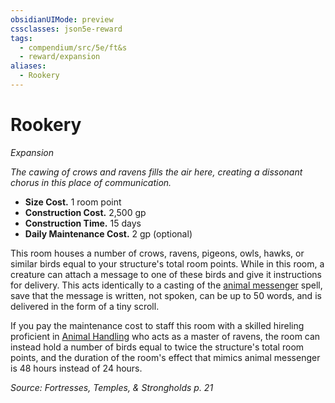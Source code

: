 ```yaml
---
obsidianUIMode: preview
cssclasses: json5e-reward
tags:
  - compendium/src/5e/ft&s
  - reward/expansion
aliases:
  - Rookery
---
```

# Rookery
*Expansion*  

*The cawing of crows and ravens fills the air here, creating a dissonant chorus in this place of communication.*

- **Size Cost.** 1 room point  
- **Construction Cost.** 2,500 gp  
- **Construction Time.** 15 days  
- **Daily Maintenance Cost.** 2 gp (optional)  

This room houses a number of crows, ravens, pigeons, owls, hawks, or similar birds equal to your structure's total room points. While in this room, a creature can attach a message to one of these birds and give it instructions for delivery. This acts identically to a casting of the [animal messenger](2-Mechanics/CLI/spells/animal-messenger.md) spell, save that the message is written, not spoken, can be up to 50 words, and is delivered in the form of a tiny scroll.

If you pay the maintenance cost to staff this room with a skilled hireling proficient in [Animal Handling](2-Mechanics/CLI/rules/skills.md#Animal%20Handling) who acts as a master of ravens, the room can instead hold a number of birds equal to twice the structure's total room points, and the duration of the room's effect that mimics animal messenger is 48 hours instead of 24 hours.

*Source: Fortresses, Temples, & Strongholds p. 21*